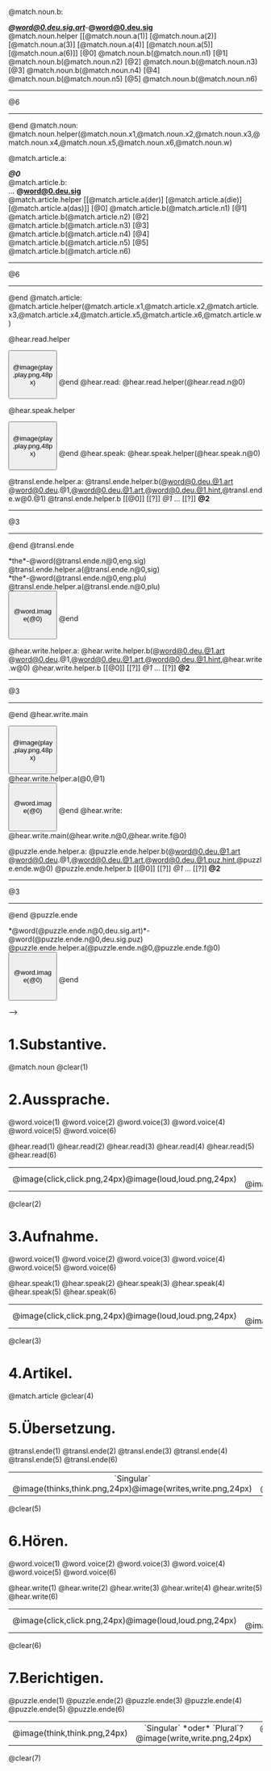 <!--

author:   Henry Lehmann

email:    henry.lehmann@informatik.tu-freiberg.deu

version:  1

@onload.style: 1

@topic: Noun

@word1.eng.sig: tree
@word1.eng.plu: trees
@word1.deu.sig: Baum
@word1.deu.plu: Bäume
@word1.deu.sig.art: der
@word1.deu.plu.art: die
@word1.deu.sig.hint: *x*au*x*
@word1.deu.plu.hint: *x*ä*xxx*
@word1.deu.sig.puz: uaBm
@word1.deu.plu.puz: äeuBme
@word1.deu.sig.hint: B*xxxx*
@word1.deu.plu.hint: *xxxx*e
@word1.deu.img: baum.png
@word1.deu.sig.voice: baum_s.mp3
@word1.deu.plu.voice: baum_p.mp3

@word2.eng.sig: flower
@word2.eng.plu: flowers
@word2.deu.sig: Blume
@word2.deu.plu: Blumen
@word2.deu.sig.art: die
@word2.deu.plu.art: die
@word2.deu.sig.hint: B*xx*me
@word2.deu.plu.hint: *xx*u*x*en
@word2.deu.sig.puz: euBlm
@word2.deu.plu.puz: lmnBeu
@word2.deu.sig.puz.hint: B*x*u*x*e
@word2.deu.plu.puz.hint: B*x*u*x*e*x*
@word2.deu.img: blume.png
@word2.deu.sig.voice: blume_s.mp3
@word2.deu.plu.voice: blume_p.mp3

@word3.eng.sig: house
@word3.eng.plu: houses
@word3.deu.sig: Haus
@word3.deu.plu: Häuser
@word3.deu.sig.art: das
@word3.deu.plu.art: die
@word3.deu.sig.hint: H*xx*s
@word3.deu.plu.hint: *x*ä*xx*e*x*
@word3.deu.sig.puz: suHa
@word3.deu.plu.puz: uHeräu
@word3.deu.sig.puz.hint: H*x*u*x*
@word3.deu.plu.puz.hint: H*xx*s*x*r
@word3.deu.img: haus.png
@word3.deu.sig.voice: haus_s.mp3
@word3.deu.plu.voice: haus_p.mp3

@word4.eng.sig: field
@word4.eng.plu: fields
@word4.deu.sig: Wiese
@word4.deu.plu: Wiesen
@word4.deu.sig.art: die
@word4.deu.plu.art: die
@word4.deu.sig.hint: *xx*e*x*e
@word4.deu.plu.hint: *x*i*xx*en
@word4.deu.sig.puz: sWeie
@word4.deu.plu.puz: sWeeni
@word4.deu.sig.puz.hint: W*xxxx*
@word4.deu.plu.puz.hint: *xxxx*en
@word4.deu.img: wiese.png
@word4.deu.sig.voice: wiese_s.mp3
@word4.deu.plu.voice: wiese_p.mp3

@word5.eng.sig: light
@word5.eng.plu: lights
@word5.deu.sig: Licht
@word5.deu.plu: Lichter
@word5.deu.sig.art: das
@word5.deu.plu.art: die
@word5.deu.sig.hint: *xx*ch*x*
@word5.deu.plu.hint: L*xxx*ter
@word5.deu.sig.puz: hLcit
@word5.deu.plu.puz: ihctLer
@word5.deu.sig.puz.hint: L*xxxx*
@word5.deu.plu.puz.hint: *x*i*xxx*er
@word5.deu.img: licht.png
@word5.deu.sig.voice: licht_s.mp3
@word5.deu.plu.voice: licht_p.mp3

@word6.eng.sig: apple
@word6.eng.plu: apples
@word6.deu.sig: Apfel
@word6.deu.plu: Äpfel
@word6.deu.sig.art: der
@word6.deu.plu.art: die
@word6.deu.sig.hint: *xx*f*x*l
@word6.deu.plu.hint: Ä*xxx*l
@word6.deu.sig.puz: peAlf
@word6.deu.plu.puz: feplÄ
@word6.deu.sig.puz.hint: Apfel
@word6.deu.plu.puz.hint: Äpfel
@word6.deu.img: apfel.png
@word6.deu.sig.voice: apfel_s.mp3
@word6.deu.plu.voice: apfel_p.mp3

@match.noun.n1: 6
@match.noun.n2: 1
@match.noun.n3: 4
@match.noun.n4: 2
@match.noun.n5: 3
@match.noun.n6: 5
@match.noun.x1: ( ) ( ) ( ) ( ) ( ) (X)
@match.noun.x2: (X) ( ) ( ) ( ) ( ) ( )
@match.noun.x3: ( ) ( ) ( ) (X) ( ) ( )
@match.noun.x4: ( ) (X) ( ) ( ) ( ) ( )
@match.noun.x5: ( ) ( ) (X) ( ) ( ) ( )
@match.noun.x6: ( ) ( ) ( ) ( ) (X) ( )
@match.noun.w: Yeehaaaaaaaa!

@match.article.n1: 5
@match.article.n2: 4
@match.article.n3: 1
@match.article.n4: 3
@match.article.n5: 6
@match.article.n6: 2
@match.article.x1: ( ) ( ) (X)
@match.article.x2: ( ) (X) ( )
@match.article.x3: (X) ( ) ( )
@match.article.x4: ( ) ( ) (X)
@match.article.x5: (X) ( ) ( )
@match.article.x6: ( ) (X) ( )
@match.article.w: Sehr gut!

@hear.read.n1: 1
@hear.read.n2: 4
@hear.read.n3: 2
@hear.read.n4: 6
@hear.read.n5: 5
@hear.read.n6: 3
@hear.speak.n1: 2
@hear.speak.n2: 4
@hear.speak.n3: 6
@hear.speak.n4: 1
@hear.speak.n5: 5
@hear.speak.n6: 3

@transl.ende.n1: 3
@transl.ende.n2: 1
@transl.ende.n3: 4
@transl.ende.n4: 6
@transl.ende.n5: 5
@transl.ende.n6: 2
@transl.ende.w1.sig: Supii!
@transl.ende.w1.plu: Weiter so!
@transl.ende.w2.sig: Genau!
@transl.ende.w2.plu: Das ist dr Plural!
@transl.ende.w3.sig: Gut Gemacht!
@transl.ende.w3.plu: Gut Gemacht; :-)
@transl.ende.w4.sig: Ayaya! :-p
@transl.ende.w4.plu: Yeeehaaa!
@transl.ende.w5.sig: Miau!
@transl.ende.w5.plu: Miaaaau!
@transl.ende.w6.sig: Toll!
@transl.ende.w6.plu: Töller!

@hear.write.n1: 5
@hear.write.n2: 4
@hear.write.n3: 2
@hear.write.n4: 1
@hear.write.n5: 3
@hear.write.n6: 6
@hear.write.f1: sig
@hear.write.f2: plu
@hear.write.f3: plu
@hear.write.f4: sig
@hear.write.f5: sig
@hear.write.f6: plu
@hear.write.w1: Wooopie! :-D
@hear.write.w2: Gutii!
@hear.write.w3: Gutiiiiiii!
@hear.write.w4: Ayaya! ;-)
@hear.write.w5: Miau, Miau.
@hear.write.w6: Yesssss!

@puzzle.ende.n1: 4
@puzzle.ende.n2: 2
@puzzle.ende.n3: 1
@puzzle.ende.n4: 3
@puzzle.ende.n5: 6
@puzzle.ende.n6: 5
@puzzle.ende.f1: sig
@puzzle.ende.f2: plu
@puzzle.ende.f3: plu
@puzzle.ende.f4: sig
@puzzle.ende.f5: sig
@puzzle.ende.f6: plu
@puzzle.ende.w1: Super! :-D
@puzzle.ende.w2: Weiter so!
@puzzle.ende.w3: Gut Gemacht!
@puzzle.ende.w4: Ayaya!
@puzzle.ende.w5: Miau!
@puzzle.ende.w6: Toll! ;-)



@onload
(() => {
	var ltoc = document.getElementsByClassName("lia-toc")[0];
	var lfooter = document.getElementsByClassName("lia-footer")[0];
	var lnav = document.getElementById("lia-toolbar-nav");
	lnav.style.display = "none";
	lfooter.style.display = "none";
	ltoc.style.display = "none";
})();
@end



@clear
<p style="text-align: right;">
<button id="lia-clear" style="height: 96px; width: 96px;">@image(clear,clear.png,48px)</button>
<script>
document.getElementById("lia-clear").addEventListener(
	"click",
	() => {
		var num = String(document.location.href).split("#");
		var part = num[0].split("?");
		var lia = part[0];
		var base = part[1];
		document.location.href = lia + "?" + base + "?" + new Date()/1.0 + "#" + num[1];
	}
);
(() => {
	var num = String(document.location.href).split("#");
	var part = num[0].split("?");
	var lia = part[0];
	var base = part[1];
	if (part.length == 2 || part[2].split("&")[0] != "@0")
	{
		document.location.href = lia + "?" + base + "?@0&" + new Date()/1.0 + "#" + num[1];
	}
	else
	{
		var ltoc = document.getElementsByClassName("lia-toc")[0];
		var lfooter = document.getElementsByClassName("lia-footer")[0];
		var lnav = document.getElementById("lia-toolbar-nav");
		lnav.style.display = "none";
		lfooter.style.display = "none";
		ltoc.style.display = "none";
	}
})();
</script>
</p>
@end


@word: @word@0.@1
@word.image.helper: <img src="www/@2/@1" width="48px" id="lia-word-image@0">
@word.image: @word.image.helper(@0,@word@0.deu.img,@topic)
@word.voice.helper: <audio src="www/@3/@2" preload="auto" id="lia-word-voice-@1@0"></audio>
@word.voice: @word.voice.helper(@0,sig,@word@0.deu.sig.voice,@topic) @word.voice.helper(@0,plu,@word@0.deu.plu.voice,@topic)
@audio: <audio src="www/mp3/@1" preload="auto" id="lia-audio-@0"></audio>
@image: <img src="www/img/@1" width="@2" id="lia-image-@0">



@match.noun.a: <div>*the*-@word@0.eng.sig</div><!-- style = "transform: rotate(-67.5deg);" -->
@match.noun.b: <div>***@word@0.deu.sig.art***-**@word@0.deu.sig**</div>
@match.noun.helper
[[@match.noun.a(1)] [@match.noun.a(2)] [@match.noun.a(3)] [@match.noun.a(4)] [@match.noun.a(5)] [@match.noun.a(6)]]
[@0] @match.noun.b(@match.noun.n1)
[@1] @match.noun.b(@match.noun.n2)
[@2] @match.noun.b(@match.noun.n3)
[@3] @match.noun.b(@match.noun.n4)
[@4] @match.noun.b(@match.noun.n5)
[@5] @match.noun.b(@match.noun.n6)
***********************************
@6
***********************************
@end
@match.noun: @match.noun.helper(@match.noun.x1,@match.noun.x2,@match.noun.x3,@match.noun.x4,@match.noun.x5,@match.noun.x6,@match.noun.w)



@match.article.a: <div>***@0***</div><!-- style = "transform: rotate(-22.5deg);" -->
@match.article.b: <div>... **@word@0.deu.sig**</div>
@match.article.helper
[[@match.article.a(der)] [@match.article.a(die)] [@match.article.a(das)]]
[@0] @match.article.b(@match.article.n1)
[@1] @match.article.b(@match.article.n2)
[@2] @match.article.b(@match.article.n3)
[@3] @match.article.b(@match.article.n4)
[@4] @match.article.b(@match.article.n5)
[@5] @match.article.b(@match.article.n6)
***********************************
@6
***********************************
@end
@match.article: @match.article.helper(@match.article.x1,@match.article.x2,@match.article.x3,@match.article.x4,@match.article.x5,@match.article.x6,@match.article.w)



@hear.read.helper
<tr><td style="text-align: center; vertical-align: middle;">
<button id="lia-hear-read-play@0" style="height: 96px; width: 96px;">@image(play,play.png,48px)</button>
</td><td style="text-align: center; vertical-align: middle;">
<div class="lia-hear-read-play@0" style="display: none;">***@word(@0,deu.sig.art)***-**@word(@0,deu.sig)**</div>
</td><td style="text-align: center; vertical-align: middle;">
<div class="lia-hear-read-play@0" style="display: none;">***@word(@0,deu.plu.art)***-**@word(@0,deu.plu)**</div>
</td><td style="text-align: center; vertical-align: middle;">
<div class="lia-hear-read-play@0" style="display: none;">@word.image(@0)</div>
</td><td style="text-align: center; vertical-align: middle;">
<script>
document.getElementById("lia-hear-read-play@0").addEventListener(
	"click",
	() => {
		Array.from(document.getElementsByClassName("lia-hear-read-play@0")).forEach(
			elem => { elem.style.display = "inline-block"; }
		);
		var media1 = document.getElementById("lia-word-voice-sig@0");
		var media2 = document.getElementById("lia-word-voice-plu@0");
		if (media1.paused && media2.paused) {
			media1.play();
			setTimeout(() => { media2.play(); }, media1.duration*1000.0);
		}
	}
);
</script>
</td></tr>
@end
@hear.read: @hear.read.helper(@hear.read.n@0)



@hear.speak.helper
<tr><td style="text-align: center; vertical-align: middle;">
<button id="lia-hear-speak-play@0" style="height: 96px; width: 96px;">@image(play,play.png,48px)</button>
</td><td style="text-align: center; vertical-align: middle;">
<div class="lia-hear-speak-play@0" style="display: none;">***@word(@0,deu.sig.art)***-**@word(@0,deu.sig)**</div>
</td><td style="text-align: center; vertical-align: middle;">
<div class="lia-hear-speak-play@0" style="display: none;">***@word(@0,deu.plu.art)***-**@word(@0,deu.plu)**</div>
</td><td style="text-align: center; vertical-align: middle;">
<div class="lia-hear-speak-play@0" style="display: none;"><button id="lia-hear-speak-record@0" style="height: 96px; width: 96px;">@image(record,record.png,48px)</button></div>
</td><td style="text-align: center; vertical-align: middle;">
<div class="lia-hear-speak-play@0" style="display: none;"><button id="lia-hear-speak-listen@0" style="height: 96px; width: 96px;">@image(audio,audio.png,48px)</button></div>
</td><td style="text-align: center; vertical-align: middle;">
<script>
document.getElementById("lia-hear-speak-play@0").addEventListener(
	"click",
	() => {
		Array.from(document.getElementsByClassName("lia-hear-speak-play@0")).forEach(
			elem => { elem.style.display = "inline-block"; }
		);
		var media1 = document.getElementById("lia-word-voice-sig@0");
		var media2 = document.getElementById("lia-word-voice-plu@0");
		if (media1.paused && media2.paused) {
			media1.play();
			setTimeout(() => { media2.play(); }, media1.duration*1000.0);
		}
	}
);
</script>
</td></tr>
@end
@hear.speak: @hear.speak.helper(@hear.speak.n@0)



@transl.ende.helper.a: @transl.ende.helper.b(@word@0.deu.@1.art @word@0.deu.@1,@word@0.deu.@1.art,@word@0.deu.@1.hint,@transl.ende.w@0.@1)
@transl.ende.helper.b
[[@0]]
[[?]] *@1* ...
[[?]] **@2**
***********************************
@3
***********************************
@end
@transl.ende
<tr><td style="text-align: center; vertical-align: middle;">
*the*-@word(@transl.ende.n@0,eng.sig)
<div>
@transl.ende.helper.a(@transl.ende.n@0,sig)
</div>
</td><td style="text-align: center; vertical-align: middle;">
*the*-@word(@transl.ende.n@0,eng.plu)
<div>
@transl.ende.helper.a(@transl.ende.n@0,plu)
</div>
</td><td style="text-align: center; vertical-align: middle;">
<button id="lia-transl-ende@0" style="height: 96px; width: 96px;">@word.image(@0)<!-- style = "display: none;" --></button>
</td><td style="text-align: center; vertical-align: middle;">
<script>
document.getElementById("lia-transl-ende@0").addEventListener(
	"click",
	() => { document.getElementById("lia-word-image@0").style.display = "inline-block"; }
);
</script>
</td></tr>
@end



@hear.write.helper.a: @hear.write.helper.b(@word@0.deu.@1.art @word@0.deu.@1,@word@0.deu.@1.art,@word@0.deu.@1.hint,@hear.write.w@0)
@hear.write.helper.b
[[@0]]
[[?]] *@1* ...
[[?]] **@2**
***********************************
@3
***********************************
@end
@hear.write.main
<tr><td style="text-align: center; vertical-align: middle;">
<button id="lia-hear-write-play@0" style="height: 96px; width: 96px;">@image(play,play.png,48px)</button>
</td><td style="text-align: center; vertical-align: middle;">
<div>
@hear.write.helper.a(@0,@1)
</div>
</td><td style="text-align: center; vertical-align: middle;">
<button id="lia-hear-write-show@0" style="height: 96px; width: 96px;">@word.image(@0)<!-- style = "display: none;" --></button>
</td><td style="text-align: center; vertical-align: middle;">
<script>
document.getElementById("lia-hear-write-play@0").addEventListener(
	"click",
	() => {
		var media = document.getElementById("lia-word-voice-@1@0");
		if (media.paused) media.play();
	}
);
document.getElementById("lia-hear-write-show@0").addEventListener(
	"click",
	() => { document.getElementById("lia-word-image@0").style.display = "inline-block"; }
);
</script>
</td></tr>
@end
@hear.write: @hear.write.main(@hear.write.n@0,@hear.write.f@0)



@puzzle.ende.helper.a: @puzzle.ende.helper.b(@word@0.deu.@1.art @word@0.deu.@1,@word@0.deu.@1.art,@word@0.deu.@1.puz.hint,@puzzle.ende.w@0)
@puzzle.ende.helper.b
[[@0]]
[[?]] *@1* ...
[[?]] **@2**
***********************************
@3
***********************************
@end
@puzzle.ende
<tr><td style="text-align: center; vertical-align: middle;">
*@word(@puzzle.ende.n@0,deu.sig.art)*-@word(@puzzle.ende.n@0,deu.sig.puz)
</td><td style="text-align: center; vertical-align: middle;">
<div>
@puzzle.ende.helper.a(@puzzle.ende.n@0,@puzzle.ende.f@0)
</div>
</td><td style="text-align: center; vertical-align: middle;">
<button id="lia-puzzle-ende@0" style="height: 96px; width: 96px;">@word.image(@0)<!-- style = "display: none;" --></button>
</td><td style="text-align: center; vertical-align: middle;">
<script>
document.getElementById("lia-puzzle-ende@0").addEventListener(
	"click",
	() => { document.getElementById("lia-word-image@0").style.display = "inline-block"; }
);
</script>
</td></tr>
@end



-->

# 1.Substantive.<!-- style = "display: none;" -->

@match.noun
@clear(1)

# 2.Aussprache.<!-- style = "display: none;" -->

@word.voice(1)
@word.voice(2)
@word.voice(3)
@word.voice(4)
@word.voice(5)
@word.voice(6)
<table width="100%">
<tr><td style="text-align: center; vertical-align: middle;">
@image(click,click.png,24px)@image(loud,loud.png,24px)
</td><td style="text-align: center; vertical-align: middle;">
<div>`Singular` @image(hears,hear.png,24px)@image(speaks,speak.png,24px)</div>
</td><td style="text-align: center; vertical-align: middle;">
<div>`Plural` @image(hearp,hear.png,24px)@image(speakp,speak.png,24px)</div>
</td><td style="text-align: center; vertical-align: middle;">
<span class="lia-hint-btn" title="show hint" style="cursor: pointer;">help</span>
</td><td style="text-align: center; vertical-align: middle;">
</td></tr>
@hear.read(1)
@hear.read(2)
@hear.read(3)
@hear.read(4)
@hear.read(5)
@hear.read(6)
</table>
@clear(2)

# 3.Aufnahme.<!-- style = "display: none;" -->

@word.voice(1)
@word.voice(2)
@word.voice(3)
@word.voice(4)
@word.voice(5)
@word.voice(6)
<table width="100%">
<tr><td style="text-align: center; vertical-align: middle;">
@image(click,click.png,24px)@image(loud,loud.png,24px)
</td><td style="text-align: center; vertical-align: middle;">
<div>`Singular` @image(hears,hear.png,24px)</div>
</td><td style="text-align: center; vertical-align: middle;">
<div>`Plural` @image(hearp,hear.png,24px)</div>
</td><td style="text-align: center; vertical-align: middle;">
@image(click,click.png,24px)
@image(speak,speak.png,24px)
</td><td style="text-align: center; vertical-align: middle;">
@image(click,click.png,24px)
@image(hear,hear.png,24px)
</td><td style="text-align: center; vertical-align: middle;">
</td></tr>
@hear.speak(1)
@hear.speak(2)
@hear.speak(3)
@hear.speak(4)
@hear.speak(5)
@hear.speak(6)
</table>
@clear(3)

# 4.Artikel.<!-- style = "display: none;" -->

@match.article
@clear(4)

# 5.Übersetzung.<!-- style = "display: none;" -->

<table width="100%">
<tr><td style="text-align: center; vertical-align: middle;">
<div>`Singular` @image(thinks,think.png,24px)@image(writes,write.png,24px)</div>
</td><td style="text-align: center; vertical-align: middle;">
<div>`Plural` @image(thinkp,think.png,24px)@image(writep,write.png,24px)</div>
</td><td style="text-align: center; vertical-align: middle;">
@image(click,click.png,24px)
<span class="lia-hint-btn" title="show hint" style="cursor: pointer;">help</span>
</td><td style="text-align: center; vertical-align: middle;">
</td></tr>
@transl.ende(1)
@transl.ende(2)
@transl.ende(3)
@transl.ende(4)
@transl.ende(5)
@transl.ende(6)
</table>
@clear(5)

# 6.Hören.<!-- style = "display: none;" -->

@word.voice(1)
@word.voice(2)
@word.voice(3)
@word.voice(4)
@word.voice(5)
@word.voice(6)
<table width="100%">
<tr><td style="text-align: center; vertical-align: middle;">
@image(click,click.png,24px)@image(loud,loud.png,24px)
</td><td style="text-align: center; vertical-align: middle;">
<div>`Singular` *oder* `Plural`? @image(hear,hear.png,24px)@image(write,write.png,24px)</div>
</td><td style="text-align: center; vertical-align: middle;">
@image(click,click.png,24px)
<span class="lia-hint-btn" title="show hint" style="cursor: pointer;">help</span>
</td><td style="text-align: center; vertical-align: middle;">
</td></tr>
@hear.write(1)
@hear.write(2)
@hear.write(3)
@hear.write(4)
@hear.write(5)
@hear.write(6)
</table>
@clear(6)

# 7.Berichtigen.<!-- style = "display: none;" -->

<table width="100%">
<tr><td style="text-align: center; vertical-align: middle;">
@image(think,think.png,24px)
</td><td style="text-align: center; vertical-align: middle;">
<div>`Singular` *oder* `Plural`? @image(write,write.png,24px)</div>
</td><td style="text-align: center; vertical-align: middle;">
@image(click,click.png,24px)
<span class="lia-hint-btn" title="show hint" style="cursor: pointer;">help</span>
</td></tr>
@puzzle.ende(1)
@puzzle.ende(2)
@puzzle.ende(3)
@puzzle.ende(4)
@puzzle.ende(5)
@puzzle.ende(6)
</table>
@clear(7)
